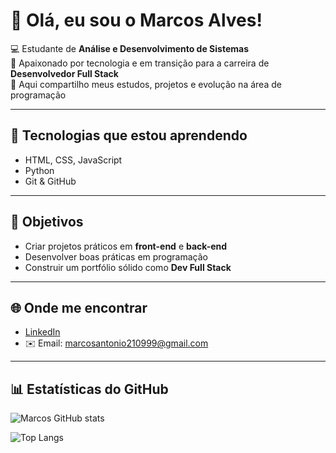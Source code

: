 # 👋 Olá, eu sou o Marcos Alves!

💻 Estudante de **Análise e Desenvolvimento de Sistemas**  
🚀 Apaixonado por tecnologia e em transição para a carreira de **Desenvolvedor Full Stack**  
📌 Aqui compartilho meus estudos, projetos e evolução na área de programação  

---

## 🔧 Tecnologias que estou aprendendo
- HTML, CSS, JavaScript  
- Python  
- Git & GitHub    

---

## 🎯 Objetivos
- Criar projetos práticos em **front-end** e **back-end**  
- Desenvolver boas práticas em programação  
- Construir um portfólio sólido como **Dev Full Stack**  

---

## 🌐 Onde me encontrar
- [LinkedIn](www.linkedin.com/in/marcos-alves21)  
- ✉️ Email: marcosantonio210999@gmail.com  

---

## 📊 Estatísticas do GitHub
![Marcos GitHub stats](https://github-readme-stats.vercel.app/api?username=SEU-USUARIO&show_icons=true&theme=radical)

![Top Langs](https://github-readme-stats.vercel.app/api/top-langs/?username=SEU-USUARIO&layout=compact&theme=radical)

